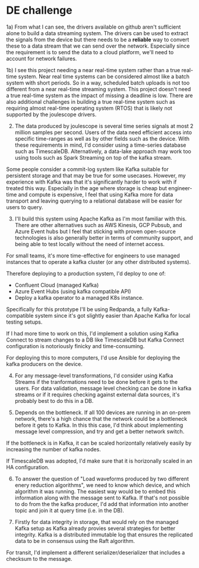 # DE challenge


1a) From what I can see, the drivers available on github aren't sufficient alone to build a data streaming system.
The drivers can be used to extract the signals from the device but there needs to be a __reliable__ way to convert these to a data stream that we can send over the network.
Especially since the requirement is to send the data to a cloud platform, we'll need to account for network failures.

1b) I see this project needing a near real-time system rather than a true real-time system. Near real time systems can be considered almost like a batch system with short periods.
So in a way, scheduled batch uploads is not too different from a near real-time streaming system.
This project doesn't need a true real-time system as the impact of missing a deadline is low.
There are also additional challenges in building a true real-time system such as requiring almost
real-time operating system (RTOS) that is likely not supported by the joulescope drivers.


2) The data produced by joulescope is several time series signals at most 2 million samples per second.
Users of the data need efficient access into specific time-ranges as well as by other fields such as the device.
With these requirements in mind, I'd consider using a time-series database such as TimescaleDB.
Alternatively, a data-lake approach may work too using tools such as Spark Streaming on top of the kafka stream.

Some people consider a commit-log system like Kafka suitable for persistent storage and that may be true for some usecases.
However, my experience with Kafka was that it's significantly harder to work with if treated this way.
Especially in the age where storage is cheap but engineer-time and compute is expensive,
I feel that using Kafka more for data transport and leaving querying to a relational database will be easier for users to query.

3) I'll build this system using Apache Kafka as I'm most familiar with this.
There are other alternatives such as AWS Kinesis, GCP Pubsub, and Azure Event hubs but I feel that sticking with proven open-source technologies is also generally better
in terms of community support, and being able to test locally without the need of internet access.

For small teams, it's more time-effective for engineers to use managed instances that to operate a kafka cluster (or any other distributed systems).

Therefore deploying to a production system, I'd deploy to one of:
* Confluent Cloud (managed Kafka)
* Azure Event Hubs (using kafka compatible API)
* Deploy a kafka operator to a managed K8s instance.

Specifically for this prototype I'll be using Redpanda, a fully Kafka-compatible system since it's got slightly easier than Apache Kafka for local testing setups.

If I had more time to work on this, I'd implement a solution using Kafka Connect to stream changes to a DB like TimescaleDB but Kafka Connect configuration is notoriously finicky and time-consuming.

For deploying this to more computers, I'd use Ansible for deploying the kafka producers on the device.


4) For any message-level transformations, I'd consider using Kafka Streams if the tranformations need to be done before it gets to the users. For data validation, message level checking can be done in kafka streams or if it requires checking against external data sources, it's probably best to do this in a DB.

5) Depends on the bottleneck. If all 100 devices are running in an on-prem network, there's a high chance that the network could be a bottleneck before it gets to Kafka. In this this case, I'd think about implementing message level compression, and try and get a better network switch.

If the bottleneck is in Kafka, it can be scaled horizontally relatively easily by increasing the number of kafka nodes.

If TimescaleDB was adopted, I'd make sure that it is horizonally scaled in an HA configuration.

6) To answer the question of "Load waveforms produced by two different enery reduction algorithms", we need to know which device, and which algorithm it was running. The easiest way would be to embed this information along with the message sent to Kafka. If that's not possible to do from the the kafka producer, I'd add that information into another topic and join it at query time (i.e. in the DB).

7) Firstly for data integrity in storage, that would rely on the managed Kafka setup as Kafka already provies several strategies for better integrity. Kafka is a distributed immutable log that ensures the replicated data to be in consensus using the Raft algorithm.

For transit, I'd implement a different serializer/deserializer that includes a checksum to the message.

